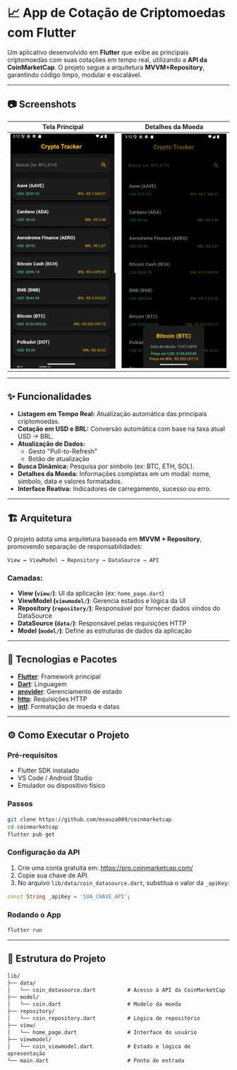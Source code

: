 
# 📈 App de Cotação de Criptomoedas com Flutter

Um aplicativo desenvolvido em **Flutter** que exibe as principais criptomoedas com suas cotações em tempo real, utilizando a **API da CoinMarketCap**. O projeto segue a arquitetura **MVVM+Repository**, garantindo código limpo, modular e escalável.

---

## 📷 Screenshots

| Tela Principal | Detalhes da Moeda |
|----------------|-------------------|
| ![Tela Principal](./docs/home.png) | ![Detalhes](./docs/details.png) |

---

## ✨ Funcionalidades

- **Listagem em Tempo Real:** Atualização automática das principais criptomoedas.
- **Cotação em USD e BRL:** Conversão automática com base na taxa atual USD → BRL.
- **Atualização de Dados:**
  - Gesto "Pull-to-Refresh"
  - Botão de atualização
- **Busca Dinâmica:** Pesquisa por símbolo (ex: BTC, ETH, SOL).
- **Detalhes da Moeda:** Informações completas em um modal: nome, símbolo, data e valores formatados.
- **Interface Reativa:** Indicadores de carregamento, sucesso ou erro.

---

## 🏗️ Arquitetura

O projeto adota uma arquitetura baseada em **MVVM + Repository**, promovendo separação de responsabilidades:

```
View ↔ ViewModel → Repository → DataSource → API
```

### Camadas:

- **View (`view/`)**: UI da aplicação (ex: `home_page.dart`)
- **ViewModel (`viewmodel/`)**: Gerencia estados e lógica da UI
- **Repository (`repository/`)**: Responsável por fornecer dados vindos do DataSource
- **DataSource (`data/`)**: Responsável pelas requisições HTTP
- **Model (`model/`)**: Define as estruturas de dados da aplicação

---

## 🚀 Tecnologias e Pacotes

- **[Flutter](https://flutter.dev/)**: Framework principal
- **[Dart](https://dart.dev/)**: Linguagem
- **[provider](https://pub.dev/packages/provider)**: Gerenciamento de estado
- **[http](https://pub.dev/packages/http)**: Requisições HTTP
- **[intl](https://pub.dev/packages/intl)**: Formatação de moeda e datas

---

## ⚙️ Como Executar o Projeto

### Pré-requisitos

- Flutter SDK instalado
- VS Code / Android Studio
- Emulador ou dispositivo físico

### Passos

```bash
git clone https://github.com/msouza009/coinmarketcap
cd coinmarketcap
flutter pub get
```

### Configuração da API

1. Crie uma conta gratuita em: https://pro.coinmarketcap.com/
2. Copie sua chave de API.
3. No arquivo `lib/data/coin_datasource.dart`, substitua o valor da `_apiKey`:

```dart
const String _apiKey = 'SUA_CHAVE_API';
```

### Rodando o App

```bash
flutter run
```

---

## 📁 Estrutura do Projeto

```
lib/
├── data/
│   └── coin_datasource.dart          # Acesso à API da CoinMarketCap
├── model/
│   └── coin.dart                     # Modelo da moeda
├── repository/
│   └── coin_repository.dart          # Lógica de repositório
├── view/
│   └── home_page.dart                # Interface do usuário
├── viewmodel/
│   └── coin_viewmodel.dart           # Estado e lógica de apresentação
└── main.dart                         # Ponto de entrada
```

